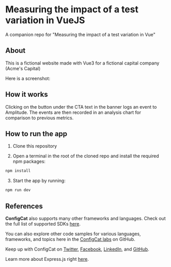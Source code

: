 # Measuring the impact of a test variation in VueJS

A companion repo for "Measuring the impact of a test variation in Vue"

## About

This is a fictional website made with Vue3 for a fictional capital company (Acme's Capital)

Here is a screenshot:

## How it works

Clicking on the button under the CTA text in the banner logs an event to Amplitude. The events are then recorded in 
an analysis chart for comparison to previous metrics.

## How to run the app

1. Clone this repository

2. Open a terminal in the root of the cloned repo and install the required npm packages:

```sh
npm install
```
3. Start the app by running:

```sh
npm run dev
```

## References

**ConfigCat** also supports many other frameworks and languages. Check out the full list of supported SDKs [here](https://configcat.com/docs/sdk-reference/overview/).

You can also explore other code samples for various languages, frameworks, and topics here in the [ConfigCat labs](https://github.com/configcat-labs) on GitHub.

Keep up with ConfigCat on [Twitter](https://twitter.com/configcat), [Facebook](https://www.facebook.com/configcat), [LinkedIn](https://www.linkedin.com/company/configcat/), and [GitHub](https://github.com/configcat).

Learn more about Express.js right [here](https://expressjs.com).
